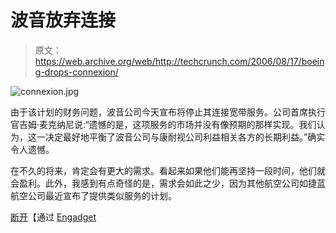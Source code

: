 # 波音放弃连接

> 原文：<https://web.archive.org/web/http://techcrunch.com/2006/08/17/boeing-drops-connexion/>

![connexion.jpg](img/886657f79dae5c4207ebf9f31095a2d8.png)

由于该计划的财务问题，波音公司今天宣布将停止其连接宽带服务。公司首席执行官吉姆·麦克纳尼说:“遗憾的是，这项服务的市场并没有像预期的那样实现。我们认为，这一决定最好地平衡了波音公司与康耐视公司利益相关各方的长期利益。”确实令人遗憾。

在不久的将来，肯定会有更大的需求。看起来如果他们能再坚持一段时间，他们就会盈利。此外，我感到有点奇怪的是，需求会如此之少，因为其他航空公司如捷蓝航空公司最近宣布了提供类似服务的计划。

[断开](https://web.archive.org/web/20210307082056/http://www.theunwired.net/?itemid=3259)【通过 [Engadget](https://web.archive.org/web/20210307082056/http://www.engadget.com/)